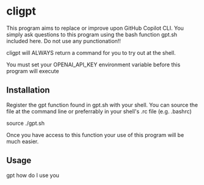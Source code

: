 # cligpt

This program aims to replace or improve upon GitHub Copilot CLI. You simply ask questions to
this program using the bash function gpt.sh included here. Do not use any punctionation!!

cligpt will ALWAYS return a command for you to try out at the shell.

You must set your OPENAI_API_KEY environment variable before this program will execute

## Installation

Register the gpt function found in gpt.sh with your shell. You can source the file at the command line
or preferrably in your shell's .rc file (e.g. .bashrc)

source ./gpt.sh

Once you have access to this function your use of this program will be much easier.

## Usage

gpt how do I use you
